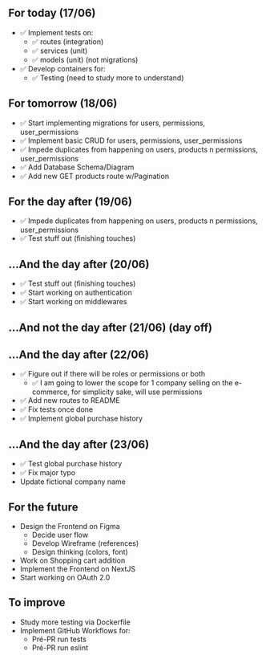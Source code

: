 ## For today (17/06)

- ✅ Implement tests on:
  - ✅ routes (integration)
  - ✅ services (unit)
  - ✅ models (unit) (not migrations)
- ✅ Develop containers for:
  - ✅ Testing (need to study more to understand)

## For tomorrow (18/06)

- ✅ Start implementing migrations for users, permissions, user_permissions
- ✅ Implement basic CRUD for users, permissions, user_permissions
- ✅ Impede duplicates from happening on users, products n permissions, user_permissions
- ✅ Add Database Schema/Diagram
- ✅ Add new GET products route w/Pagination

## For the day after (19/06)

- ✅ Impede duplicates from happening on users, products n permissions, user_permissions
- ✅ Test stuff out (finishing touches)

## ...And the day after (20/06)

- ✅ Test stuff out (finishing touches)
- ✅ Start working on authentication
- ✅ Start working on middlewares

## ...And not the day after (21/06) (day off)

## ...And the day after (22/06)

- ✅ Figure out if there will be roles or permissions or both
  - ✅ I am going to lower the scope for 1 company selling on the e-commerce, 
  for simplicity sake, will use permissions
- ✅ Add new routes to README
- ✅ Fix tests once done
- ✅ Implement global purchase history

## ...And the day after (23/06)

- ✅ Test global purchase history
- ✅ Fix major typo
- Update fictional company name

## For the future

- Design the Frontend on Figma
  - Decide user flow
  - Develop Wireframe (references)
  - Design thinking (colors, font)
- Work on Shopping cart addition
- Implement the Frontend on NextJS
- Start working on OAuth 2.0

## To improve

- Study more testing via Dockerfile
- Implement GitHub Workflows for:
  - Pré-PR run tests
  - Pré-PR run eslint
